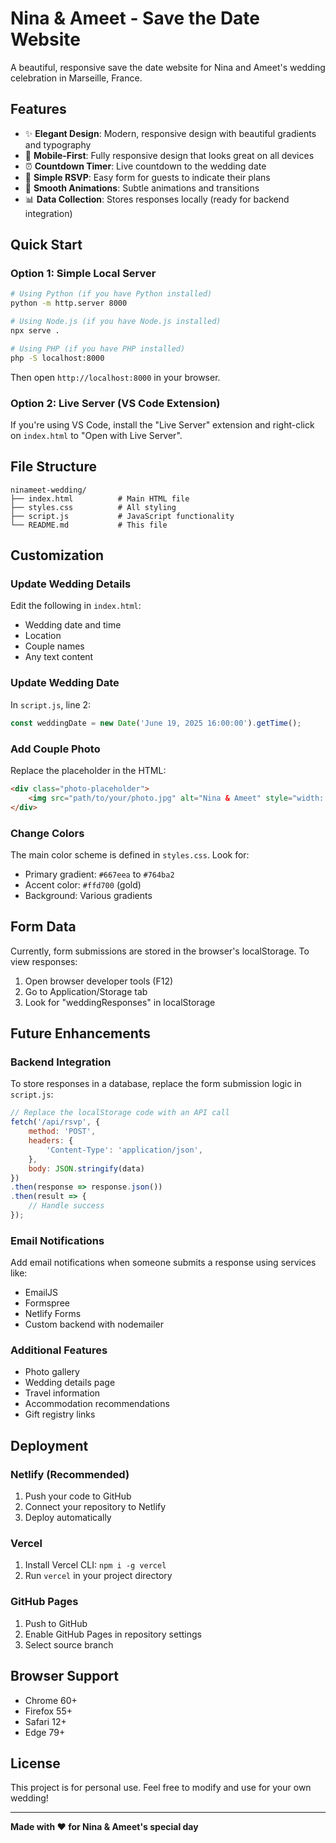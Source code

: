 # Nina & Ameet - Save the Date Website

A beautiful, responsive save the date website for Nina and Ameet's wedding celebration in Marseille, France.

## Features

- ✨ **Elegant Design**: Modern, responsive design with beautiful gradients and typography
- 📱 **Mobile-First**: Fully responsive design that looks great on all devices
- ⏰ **Countdown Timer**: Live countdown to the wedding date
- 📝 **Simple RSVP**: Easy form for guests to indicate their plans
- 🎨 **Smooth Animations**: Subtle animations and transitions
- 📊 **Data Collection**: Stores responses locally (ready for backend integration)

## Quick Start

### Option 1: Simple Local Server
```bash
# Using Python (if you have Python installed)
python -m http.server 8000

# Using Node.js (if you have Node.js installed)
npx serve .

# Using PHP (if you have PHP installed)
php -S localhost:8000
```

Then open `http://localhost:8000` in your browser.

### Option 2: Live Server (VS Code Extension)
If you're using VS Code, install the "Live Server" extension and right-click on `index.html` to "Open with Live Server".

## File Structure

```
ninameet-wedding/
├── index.html          # Main HTML file
├── styles.css          # All styling
├── script.js           # JavaScript functionality
└── README.md           # This file
```

## Customization

### Update Wedding Details
Edit the following in `index.html`:
- Wedding date and time
- Location
- Couple names
- Any text content

### Update Wedding Date
In `script.js`, line 2:
```javascript
const weddingDate = new Date('June 19, 2025 16:00:00').getTime();
```

### Add Couple Photo
Replace the placeholder in the HTML:
```html
<div class="photo-placeholder">
    <img src="path/to/your/photo.jpg" alt="Nina & Ameet" style="width: 100%; border-radius: 15px;">
</div>
```

### Change Colors
The main color scheme is defined in `styles.css`. Look for:
- Primary gradient: `#667eea` to `#764ba2`
- Accent color: `#ffd700` (gold)
- Background: Various gradients

## Form Data

Currently, form submissions are stored in the browser's localStorage. To view responses:

1. Open browser developer tools (F12)
2. Go to Application/Storage tab
3. Look for "weddingResponses" in localStorage

## Future Enhancements

### Backend Integration
To store responses in a database, replace the form submission logic in `script.js`:

```javascript
// Replace the localStorage code with an API call
fetch('/api/rsvp', {
    method: 'POST',
    headers: {
        'Content-Type': 'application/json',
    },
    body: JSON.stringify(data)
})
.then(response => response.json())
.then(result => {
    // Handle success
});
```

### Email Notifications
Add email notifications when someone submits a response using services like:
- EmailJS
- Formspree
- Netlify Forms
- Custom backend with nodemailer

### Additional Features
- Photo gallery
- Wedding details page
- Travel information
- Accommodation recommendations
- Gift registry links

## Deployment

### Netlify (Recommended)
1. Push your code to GitHub
2. Connect your repository to Netlify
3. Deploy automatically

### Vercel
1. Install Vercel CLI: `npm i -g vercel`
2. Run `vercel` in your project directory

### GitHub Pages
1. Push to GitHub
2. Enable GitHub Pages in repository settings
3. Select source branch

## Browser Support

- Chrome 60+
- Firefox 55+
- Safari 12+
- Edge 79+

## License

This project is for personal use. Feel free to modify and use for your own wedding!

---

**Made with ❤️ for Nina & Ameet's special day** 